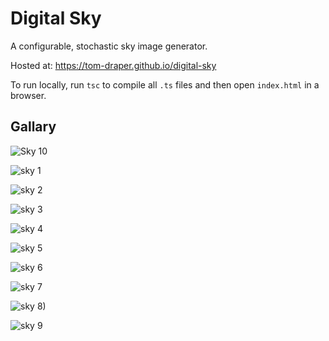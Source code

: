 # Digital Sky
A configurable, stochastic sky image generator.

Hosted at: https://tom-draper.github.io/digital-sky

To run locally, run `tsc` to compile all `.ts` files and then open `index.html` in a browser.

## Gallary

![Sky 10](https://user-images.githubusercontent.com/41476809/207963824-12030d7a-7dba-42b2-95a1-15dc4448f824.png)

![sky 1](https://user-images.githubusercontent.com/41476809/162277455-fc3d8eb8-a651-4806-a110-12314f6fa3ea.png)

![sky 2](https://user-images.githubusercontent.com/41476809/168876786-bfa8969b-ed12-4f4f-bffa-da3983b3ce5d.png)

![sky 3](https://user-images.githubusercontent.com/41476809/168876609-506a7dfe-3fba-4aa4-b1fd-80eacb5b7d68.png)

![sky 4](https://user-images.githubusercontent.com/41476809/182639197-60dd4e05-a035-4bdb-9848-f354399b634d.png)

![sky 5](https://user-images.githubusercontent.com/41476809/179978653-2b7e5a2f-5631-4db1-9acd-11e0ab48ff7a.png)

![sky 6](https://user-images.githubusercontent.com/41476809/182632679-4641124a-f6b7-45d2-ae0d-71a53beaa05d.png)

![sky 7](https://user-images.githubusercontent.com/41476809/182640461-c2c7291c-04c8-4c4f-94aa-c21708673b38.png)

![sky 8)](https://user-images.githubusercontent.com/41476809/182721474-79caf7d5-8ea9-4ff7-b6a1-da720fa67ca3.png)

![sky 9](https://user-images.githubusercontent.com/41476809/182638556-ad0e804a-f59d-457d-ad53-1b8e67129723.png)
